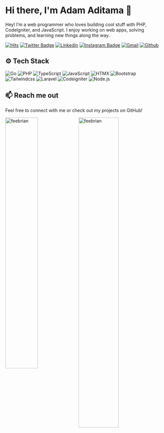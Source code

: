 # Hi there, I'm Adam Aditama 👋
Hey! I’m a web programmer who loves building cool stuff with PHP, CodeIgniter, and JavaScript. I enjoy working on web apps, solving problems, and learning new things along the way.

[![Hits](https://hits.seeyoufarm.com/api/count/incr/badge.svg?url=https%3A%2F%2Fgithub.com%2Ffeebrian%2Ffeebrian&count_bg=%2379C83D&title_bg=%23555555&icon=&icon_color=%23E7E7E7&title=Profile+Views&edge_flat=false)](https://hits.seeyoufarm.com)
[![Twitter Badge](https://img.shields.io/badge/-Twitter-1da1f2?labelColor=1da1f2&logo=twitter&logoColor=white&link=https://twitter.com/adamaditama)](https://twitter.com/adamaditama)
[![Linkedin](https://img.shields.io/badge/-LinkedIn-blue?style=flat&logo=Linkedin&logoColor=white)](https://www.linkedin.com/in/adam-aditamaaa/)
[![Instagram Badge](https://img.shields.io/badge/-Instagram-purple?logo=instagram&logoColor=white&link=https://instagram.com/adamadtm__/)](https://www.instagram.com/adamadtm__)
[![Gmail](https://img.shields.io/badge/-Gmail-c14438?style=flat&logo=Gmail&logoColor=white)](mailto:adamaditama293@gmail.com)
[![Github](https://img.shields.io/github/followers/feebrian?label=Follow&style=social)](https://github.com/feebrian)

## ⚙️ Tech Stack
![Go](https://img.shields.io/badge/-Go-05122A?style=flat&logo=Go&color=353535)
![PHP](https://img.shields.io/badge/-PHP-05122A?style=flat&logo=PHP&color=353535)
![TypeScript](https://img.shields.io/badge/-TypeScript-05122A?style=flat&logo=TypeScript&color=353535)
![JavaScript](https://img.shields.io/badge/-JavaScript-05122A?style=flat&logo=JavaScript&color=353535)
![HTMX](https://img.shields.io/badge/-HTMX-05122A?style=flat&logo=HTMX&color=353535)
![Bootstrap](https://img.shields.io/badge/-Bootstrap-05122A?style=flat&logo=Bootstrap&color=353535)
![Tailwindcss](https://img.shields.io/badge/-Tailwind-05122A?style=flat&logo=tailwindcss&color=353535)
![Laravel](https://img.shields.io/badge/-Laravel-05122A?style=flat&logo=Laravel&color=353535)
![Codeigniter](https://img.shields.io/badge/-Codeigniter-05122A?style=flat&logo=Codeigniter&color=353535)
![Node.js](https://img.shields.io/badge/-Node.js-05122A?style=flat&logo=Node.js&color=353535)

## 📫 Reach me out
Feel free to connect with me or check out my projects on GitHub!

<div>
  <img width="45%" align="left" src="https://github-readme-stats.vercel.app/api/top-langs?username=feebrian&show_icons=true&locale=en&layout=compact" alt="feebrian" />
  <img width="50%"  src="https://github-readme-streak-stats.herokuapp.com/?user=feebrian&" alt="feebrian" />
</div>
